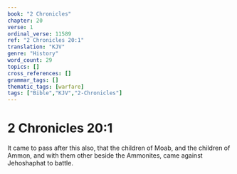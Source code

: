 ```yaml
---
book: "2 Chronicles"
chapter: 20
verse: 1
ordinal_verse: 11589
ref: "2 Chronicles 20:1"
translation: "KJV"
genre: "History"
word_count: 29
topics: []
cross_references: []
grammar_tags: []
thematic_tags: [warfare]
tags: ["Bible","KJV","2-Chronicles"]
---
```


# 2 Chronicles 20:1

It came to pass after this also, that the children of Moab, and the children of Ammon, and with them other beside the Ammonites, came against Jehoshaphat to battle.
